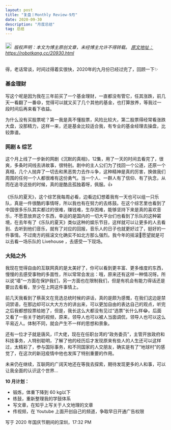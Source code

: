 ```yaml
---
layout: post
title: "复盘丨Monthly Review-9月"
date: 2020-09-30 
description: "月度总结"
tag: 总结
---   
```


<h6><img src="https://robotkang-1257995526.cos.ap-chengdu.myqcloud.com/icon/copyright.png" alt="copyright" style="display:inline;margin-bottom: -5px;" width="20" height="20"> 版权声明：本文为博主原创文章，未经博主允许不得转载。
<a target="_blank" href="https://robotkang.cc/20930.html">原文地址：https://robotkang.cc/20930.html </a>
</h6>                    

得，老话常谈，时间过得着实很快，2020年的九月份已经过完了，回顾一下✨                

### 基金理财        

写这个呢是因为我在三年前买了一个基金理财，一直都没有管它，任其涨跌，前几天一看翻了一番😄，觉得可以就又买了几个其他的基金，也打算放养，等我过一段时间后再来看下收益。         

为什么没有买股票呢？第一我是真不懂股票，风险比较大，第二股票得经常看涨跌大盘，没那精力，这样一来，还是基金比较适合我，有专业的基金经理去操盘，比较靠谱。        

### 网剧 & 综艺      

这个月上线了一步新的网剧《沉默的真相》，12集，用了一天的时间去看完了，很爽，多条时间线去讲故事，很特别。剧中的主人公们为了找回一个公道，还原一个真相，几个人抛弃了一切去和黑恶势力去作斗争，这种精神是真的厉害，换做我们周围的任何一个人都很难有这份勇气。当一个人、一群人有了信仰、有了执念，从而在追寻这些的时候，真的是酷且孤独着呀，佩服。👍        


《乐队的夏天》，这个综艺我每周必看，边看边幻想着我有一天也可以组一只乐队，真是一件很酷的事情呀，所以我也有在努力的去练鼓。在这个综艺里也看到了中国很多乐队其实都过的很难，赚钱难，生存困难，能够坚持下来是真的喜欢音乐，不愿意放弃这个东西，幸运的是国内的一切大平台们也看到了乐队的这种窘境，在去年有了《乐队的夏天》类似这种的娱乐节目，这样就可以让更多的人去看到、去听到他们音乐，就有了对应的回报，音乐人的日子也就更好过了，挺好的一件事情。不过南方的摇滚文化确实不如北方那么强烈。我今年的摇滚🤘愿望就是可以去看一场乐队的 Livehouse ，去感受一下现场。    

### 大陆之外       

我现在觉得自由的互联网真的是太美好了，你可以看到更丰富、更多维度的东西，慢慢的去感受事物的多面性，所以常常会发出：哦，原来还有这样一种情况呀。所以说“墙”一方面在保护我们，另一方面也在限制我们，但是有机会有能力得话还是要出去看看，至少在上网这件事情上。           

前几天我看到了蔡英文在竞选总统时候的讲话，真的是颇为感慨，在我们这边是禁词禁语，在那边却可以大大方方的讲出来，可以更加自由的表达自己的观点，听完之后我都想投票给她了，但是，我长这么大都没有见过“选票”长什么样😂。后面又看了一些关于她的视频，原来，领导人也可以被人当面调侃，领导人也可以这么平易近人。体制不同，就会产生不一样的思想和景象。       

还有一位才子就是唐风，IT大佬，现在在任职台湾的“政务委员”，主管开放政府和科技事务，人特别聪明，了解了他的经历后才发现原来有些人的人生还可以这样过，太精彩了，参与国际事务，和不同国家的人交朋友，确实是有了“地球村”的感觉了，在这次的新冠疫情中他也发挥了特别重要的作用。        

未来仍在继续，互联网的广阔天地还在等我去探索，期待发现更多的人和事，可以让我全面的认识这个世界...        

**10 月计划：**               
- 锻炼，体重下降到 60 kg以下             
- 练鼓，重新整理我的学鼓体系              
- 写文章，在知乎上写关于人文地理的文章      
- 传视频，在 Youtube 上面开创自己的频道，争取早日开通广告权限    

写于 2020 年国庆节期间的深圳，17:32 PM     

  




